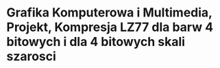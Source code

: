 # Grafika Komputerowa i Multimedia, Projekt, Kompresja LZ77 dla barw 4 bitowych i dla 4 bitowych skali szarosci
